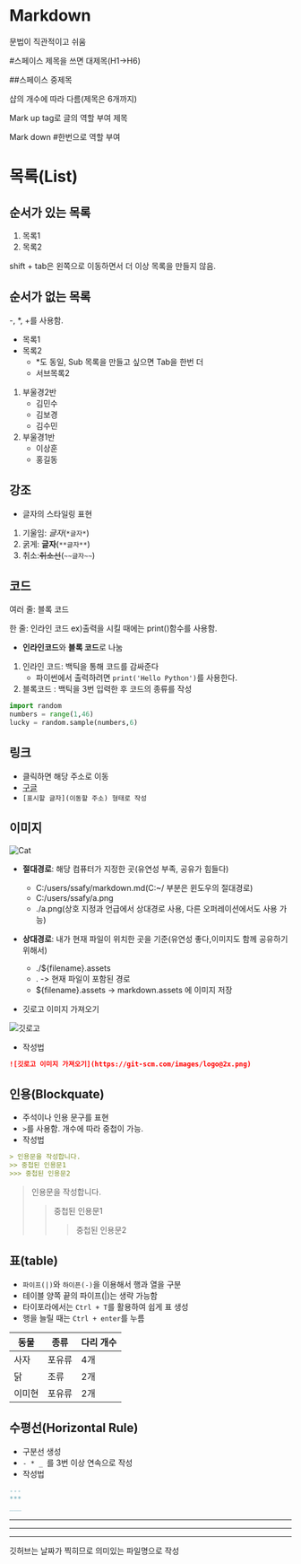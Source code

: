 # Markdown

문법이 직관적이고 쉬움

#스페이스 제목을 쓰면 대제목(H1->H6)

##스페이스 중제목

샵의 개수에 따라 다름(제목은 6개까지)

Mark up tag로 글의 역할 부여 </hi>제목</hi>

Mark down  #한번으로 역할 부여



# 목록(List)

## 순서가 있는 목록

1. 목록1
2. 목록2

shift + tab은 왼쪽으로 이동하면서 더 이상 목록을 만들지 않음.

## 순서가 없는 목록

-, *, +를 사용함.

- 목록1
- 목록2
  * *도 동일, Sub 목록을 만들고 싶으면 Tab을 한번 더
  * 서브목록2

1. 부울경2반
   - 김민수
   - 김보경
   - 김수민
2. 부울경1반
   - 이상훈
   - 홍길동

## 강조

- 글자의 스타일링 표현

1. 기울임: *글자*(`*글자*`)
2. 굵게: **글자**(`**글자**`)
3. 취소:~~취소선~~(`~~글자~~`)



## 코드

여러 줄: 블록 코드

한 줄: 인라인 코드 ex)출력을 시킬 때에는 print()함수를 사용함.

- **인라인코드**와 **블록 코드**로 나눔

1. 인라인 코드: 백틱을 통해 코드를 감싸준다
   - 파이썬에서 출력하려면 `print('Hello Python')`를 사용한다.
2. 블록코드 : 백틱을 3번 입력한 후 코드의 종류를 작성

```python
import random
numbers = range(1,46)
lucky = random.sample(numbers,6)
```



## 링크

- 클릭하면 해당 주소로 이동
- [구글](https://google.com)
- `[표시할 글자](이동할 주소) 형태로 작성`



## 이미지

![Cat](/images/Typora_manual.assets/Cat.PNG)

- **절대경로**: 해당 컴퓨터가 지정한 곳(유연성 부족, 공유가 힘들다)
  - C:/users/ssafy/markdown.md(C:~/ 부분은 윈도우의 절대경로)
  - C:/users/ssafy/a.png
  - ./a.png(상호 지정과 언급에서 상대경로 사용, 다른 오퍼레이션에서도 사용 가능)

- **상대경로**: 내가 현재 파일이 위치한 곳을 기준(유연성 좋다,이미지도 함께 공유하기 위해서)
  - ./${filename}.assets
  - . -> 현재 파일이 포함된 경로
  - ${filename}.assets -> markdown.assets 에 이미지 저장

- 깃로고 이미지 가져오기

![깃로고](https://git-scm.com/images/logo@2x.png)

- 작성법

```markdown
![깃로고 이미지 가져오기](https://git-scm.com/images/logo@2x.png)
```



## 인용(Blockquate)

- 주석이나 인용 문구를 표현
- `>`를 사용함. 개수에 따라 중첩이 가능.
- 작성법

```markdown
> 인용문을 작성합니다.
>> 중첩된 인용문1
>>> 중첩된 인용문2
```

> 인용문을 작성합니다.
>
> > 중첩된 인용문1
> >
> > > 중첩된 인용문2



## 표(table)

- `파이프(|)`와 `하이픈(-)`을 이용해서 행과 열을 구분
- 테이블 양쪽 끝의 파이프(|)는 생략 가능함
- 타이포라에서는 `Ctrl + T`를 활용하여 쉽게 표 생성
- 행을 늘릴 때는 `Ctrl + enter`를 누름

| 동물   | 종류   | 다리 개수 |
| ------ | ------ | --------- |
| 사자   | 포유류 | 4개       |
| 닭     | 조류   | 2개       |
| 이미현 | 포유류 | 2개       |



## 수평선(Horizontal Rule)

- 구분선 생성
- `- * _ `를 3번 이상 연속으로 작성
- 작성법

```markdown
---
***
___
```

---

***

___



깃허브는 날짜가 찍히므로 의미있는 파일명으로 작성